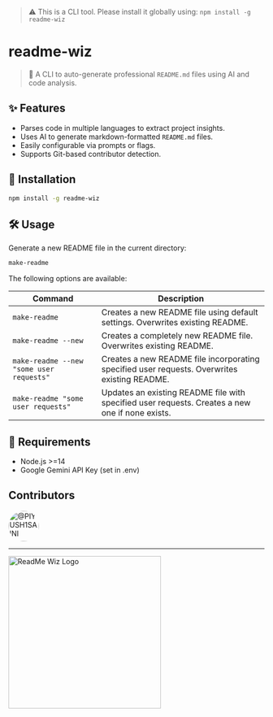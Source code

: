 > ⚠️ This is a CLI tool. Please install it globally using:
> `npm install -g readme-wiz`

# readme-wiz

> 🧙 A CLI to auto-generate professional `README.md` files using AI and code analysis.

## ✨ Features

- Parses code in multiple languages to extract project insights.
- Uses AI to generate markdown-formatted `README.md` files.
- Easily configurable via prompts or flags.
- Supports Git-based contributor detection.

## 🚀 Installation

```bash
npm install -g readme-wiz
```

## 🛠️ Usage

Generate a new README file in the current directory:

```bash
make-readme
```

The following options are available:

| Command                                  | Description                                                                                     |
| ---------------------------------------- | ----------------------------------------------------------------------------------------------- |
| `make-readme`                            | Creates a new README file using default settings. Overwrites existing README.                   |
| `make-readme --new`                      | Creates a completely new README file. Overwrites existing README.                               |
| `make-readme --new "some user requests"` | Creates a new README file incorporating specified user requests. Overwrites existing README.    |
| `make-readme "some user requests"`       | Updates an existing README file with specified user requests. Creates a new one if none exists. |

## 🧪 Requirements

- Node.js >=14
- Google Gemini API Key (set in .env)

## Contributors

<a href="https://github.com/PIYUSH1SAINI" target="_blank"><img src="https://avatars.githubusercontent.com/PIYUSH1SAINI?s=60&v=4" width="60" height="60" alt="@PIYUSH1SAINI" title="@PIYUSH1SAINI" style="border-radius: 50%; margin-right: 10px;" onerror="this.src='https://github.com/identicons/PIYUSH1SAINI.png'" /></a>

---

<a href="https://github.com/PIYUSH1SAINI/ReadMe-wiz.git" target="_blank">
      <img src="https://res.cloudinary.com/dy1znaiby/image/upload/v1754320207/ReadMe-wiz-logo_k3uq6w.png" alt="ReadMe Wiz Logo" width="300"/>
    </a>
